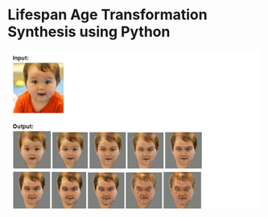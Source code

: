 # Lifespan Age Transformation Synthesis using Python

<img src="https://github.com/qaisark/Lifespan-Age-Transformation-Synthesis-using-Python/blob/main/assets/Demo.png" alt="Demo Input and Output"/>

